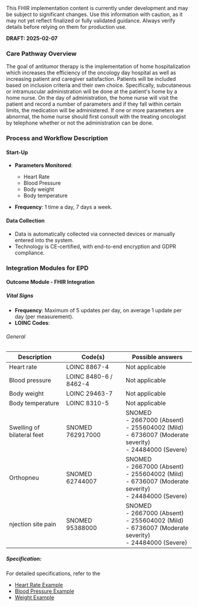 <div class="stu-note">
This FHIR implementation content is currently under development and may be subject to significant changes. Use this information with caution, as it may not yet reflect finalized or fully validated guidance. Always verify details before relying on them for production use.
</div>

**DRAFT: 2025-02-07**

### Care Pathway Overview

The goal of antitumor therapy is the implementation of home hospitalization which increases the efficiency of the oncology day hospital as well as increasing patient and caregiver satisfaction. Patients will be included based on inclusion criteria and their own choice.
Specifically, subcutaneous or intramuscular administration will be done at the patient's home by a home nurse. On the day of administration, the home nurse will visit the patient and record a number of parameters and if they fall within certain limits, the medication will be administered. If one or more parameters are abnormal, the home nurse should first consult with the treating oncologist by telephone whether or not the administration can be done.

### Process and Workflow Description

#### Start-Up

- **Parameters Monitored**:

  - Heart Rate
  - Blood Pressure
  - Body weight
  - Body temperature

- **Frequency**: 1 time a day, 7 days a week.

#### Data Collection

- Data is automatically collected via connected devices or manually entered into the system.
- Technology is CE-certified, with end-to-end encryption and GDPR compliance.

### Integration Modules for EPD

#### Outcome Module - FHIR Integration

##### Vital Signs

- **Frequency**: Maximum of 5 updates per day, on average 1 update per day (per measurement).
- **LOINC Codes**:

###### General

<div class="table-md"></div>

| Description              | Code(s)                    | Possible answers                                                                                                       |
| ------------------------ | -------------------------- | ---------------------------------------------------------------------------------------------------------------------- |
| Heart rate               | LOINC 8867-4               | Not applicable                                                                                                        |
| Blood pressure           | LOINC 8480-6 / 8462-4      | Not applicable                                                                                                        |
| Body weight              | LOINC 29463-7              | Not applicable                                                                                                        |
| Body temperature         | LOINC 8310-5               | Not applicable                                                                                                        |
| Swelling of bilateral feet                   | SNOMED 762917000           | SNOMED  <br> - 2667000 (Absent) <br> - 255604002 (Mild) <br> - 6736007 (Moderate severity) <br> - 24484000 (Severe)                |
| Orthopneu                   | SNOMED 62744007           | SNOMED  <br> - 2667000 (Absent) <br> - 255604002 (Mild) <br> - 6736007 (Moderate severity) <br> - 24484000 (Severe)                |
| njection site pain                   | SNOMED 95388000           | SNOMED  <br> - 2667000 (Absent) <br> - 255604002 (Mild) <br> - 6736007 (Moderate severity) <br> - 24484000 (Severe)                |

##### Specification:

For detailed specifications, refer to the

- [Heart Rate Example](./Observation-HeartRateExample.html)
- [Blood Pressure Example](./Observation-BloodPressureExample.html)
- [Weight Example](./Observation-BodyWeightExample.html)
